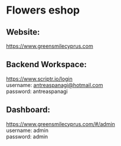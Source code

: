 # Flowers eshop

## Website:  

  https://www.greensmilecyprus.com  

## Backend Workspace:

  https://www.scriptr.io/login  
  username: antreaspanagi@hotmail.com  
  password: antreaspanagi   

## Dashboard:

  https://www.greensmilecyprus.com/#/admin  
  username: admin  
  password: admin  

